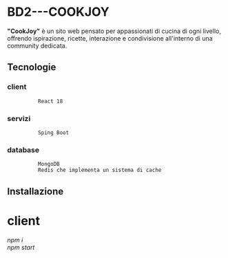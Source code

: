 # BD2---COOKJOY

**"CookJoy"** è un sito web pensato per appassionati di cucina di ogni livello, offrendo ispirazione, ricette, interazione e condivisione all'interno di una community dedicata.

## Tecnologie
### client 
              React 18
### servizi 
              Sping Boot
### database
              MongoDB 
              Redis che implementa un sistema di cache 


## Installazione
 # client
<em>npm i</em><br/>
<em>npm start</em>
 

